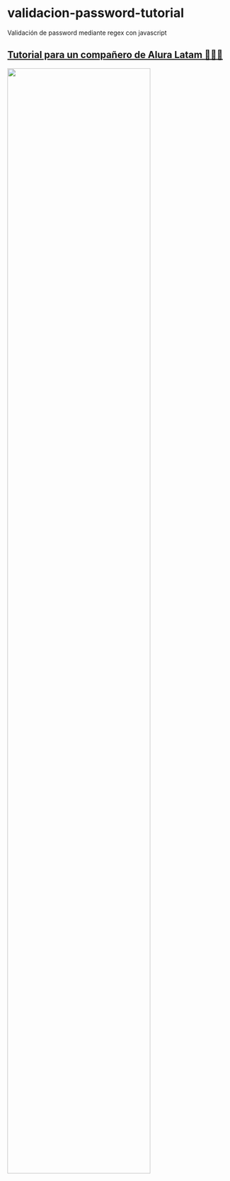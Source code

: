 # validacion-password-tutorial
Validación de password mediante regex con javascript

## [Tutorial para un compañero de Alura Latam 🔗👈🏻](https://www.youtube.com/watch?v=4p1DyQLg5s8&list=PLU7AGreFiX-G0y_3UcLfNrkTq-NTnYnol&index=2)


[<img src="https://github.com/SofiDevO/validacion-password-tutorial/assets/102200061/ee6f360f-ec7c-4553-9a59-3e624e34c740" width="80%">](https://www.youtube.com/watch?v=4p1DyQLg5s8&list=PLU7AGreFiX-G0y_3UcLfNrkTq-NTnYnol&index=2)



